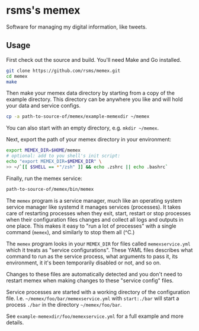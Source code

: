 # rsms's memex

Software for managing my digital information, like tweets.


## Usage

First check out the source and build. You'll need Make and Go installed.

```sh
git clone https://github.com/rsms/memex.git
cd memex
make
```

Then make your memex data directory by starting from a copy of the example directory.
This directory can be anywhere you like and will hold your data and service configs.

```sh
cp -a path-to-source-of/memex/example-memexdir ~/memex
```

You can also start with an empty directory, e.g. `mkdir ~/memex`.

Next, export the path of your memex directory in your environment:

```sh
export MEMEX_DIR=$HOME/memex
# optional: add to you shell's init script:
echo "export MEMEX_DIR=$MEMEX_DIR" \
>> ~/`[[ $SHELL == *"/zsh" ]] && echo .zshrc || echo .bashrc`
```

Finally, run the memex service:

```sh
path-to-source-of/memex/bin/memex
```

The `memex` program is a service manager, much like an operating system service manager like
systemd it manages services (processes). It takes care of restarting processes when they exit,
start, restart or stop processes when their configuration files changes and collect all logs
and outputs in one place. This makes it easy to "run a lot of processes" with a single command
(`memex`), and similarly to stop them all (^C.)

The `memex` program looks in your `MEMEX_DIR` for files called `memexservice.yml` which it treats
as "service configurations". These YAML files describes what command to run as the service process,
what arguments to pass it, its environment, it it's been temporarily disabled or not, and so on.

Changes to these files are automatically detected and you don't need to restart memex when making
changes to these "service config" files.

Service processes are started with a working directory of the configuration file.
I.e. `~/memex/foo/bar/memexservice.yml` with `start:./bar` will start a process `./bar` in
the directory `~/memex/foo/bar`.

See `example-memexdir/foo/memexservice.yml` for a full example and more details.
